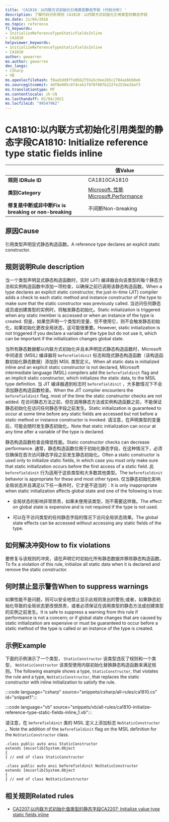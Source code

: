 ```yaml
---
title: 'CA1810：以内联方式初始化引用类型静态字段 (代码分析) '
description: 了解代码分析规则 CA1810：以内联方式初始化引用类型的静态字段
ms.date: 11/04/2016
ms.topic: reference
f1_keywords:
- InitializeReferenceTypeStaticFieldsInline
- CA1810
helpviewer_keywords:
- InitializeReferenceTypeStaticFieldsInline
- CA1810
author: gewarren
ms.author: gewarren
dev_langs:
- CSharp
- VB
ms.openlocfilehash: f0aa5dd9ffe05b2755a5c9ee2b5c2784aebbb0e6
ms.sourcegitcommit: 4df8e005c074ceb1f978f007b222fe253be2baf3
ms.translationtype: MT
ms.contentlocale: zh-CN
ms.lasthandoff: 02/04/2021
ms.locfileid: "99547962"
---
```

# <a name="ca1810-initialize-reference-type-static-fields-inline"></a><span data-ttu-id="5b75c-103">CA1810:以内联方式初始化引用类型的静态字段</span><span class="sxs-lookup"><span data-stu-id="5b75c-103">CA1810: Initialize reference type static fields inline</span></span>

| | <span data-ttu-id="5b75c-104">值</span><span class="sxs-lookup"><span data-stu-id="5b75c-104">Value</span></span> |
|-|-|
| <span data-ttu-id="5b75c-105">**规则 ID**</span><span class="sxs-lookup"><span data-stu-id="5b75c-105">**Rule ID**</span></span> |<span data-ttu-id="5b75c-106">CA1810</span><span class="sxs-lookup"><span data-stu-id="5b75c-106">CA1810</span></span>|
| <span data-ttu-id="5b75c-107">**类别**</span><span class="sxs-lookup"><span data-stu-id="5b75c-107">**Category**</span></span> |[<span data-ttu-id="5b75c-108">Microsoft. 性能</span><span class="sxs-lookup"><span data-stu-id="5b75c-108">Microsoft.Performance</span></span>](performance-warnings.md)|
| <span data-ttu-id="5b75c-109">**修复是中断或非中断**</span><span class="sxs-lookup"><span data-stu-id="5b75c-109">**Fix is breaking or non-breaking**</span></span> |<span data-ttu-id="5b75c-110">不间断</span><span class="sxs-lookup"><span data-stu-id="5b75c-110">Non-breaking</span></span>|

## <a name="cause"></a><span data-ttu-id="5b75c-111">原因</span><span class="sxs-lookup"><span data-stu-id="5b75c-111">Cause</span></span>

<span data-ttu-id="5b75c-112">引用类型声明显式静态构造函数。</span><span class="sxs-lookup"><span data-stu-id="5b75c-112">A reference type declares an explicit static constructor.</span></span>

## <a name="rule-description"></a><span data-ttu-id="5b75c-113">规则说明</span><span class="sxs-lookup"><span data-stu-id="5b75c-113">Rule description</span></span>

<span data-ttu-id="5b75c-114">当一个类型声明显式静态构造函数时，实时 (JIT) 编译器会向该类型的每个静态方法和实例构造函数中添加一项检查，以确保之前已调用该静态构造函数。</span><span class="sxs-lookup"><span data-stu-id="5b75c-114">When a type declares an explicit static constructor, the just-in-time (JIT) compiler adds a check to each static method and instance constructor of the type to make sure that the static constructor was previously called.</span></span> <span data-ttu-id="5b75c-115">当访问任何静态成员或创建类型的实例时，将触发静态初始化。</span><span class="sxs-lookup"><span data-stu-id="5b75c-115">Static initialization is triggered when any static member is accessed or when an instance of the type is created.</span></span> <span data-ttu-id="5b75c-116">但是，如果您声明一个类型的变量，但不使用它，则不会触发静态初始化，如果初始化更改全局状态，这可能很重要。</span><span class="sxs-lookup"><span data-stu-id="5b75c-116">However, static initialization is not triggered if you declare a variable of the type but do not use it, which can be important if the initialization changes global state.</span></span>

<span data-ttu-id="5b75c-117">当所有静态数据都以内联方式初始化并且未声明显式静态构造函数时，Microsoft 中间语言 (MSIL) 编译器将 `beforefieldinit` 标志和隐式静态构造函数（该构造函数初始化静态数据）添加到 MSIL 类型定义。</span><span class="sxs-lookup"><span data-stu-id="5b75c-117">When all static data is initialized inline and an explicit static constructor is not declared, Microsoft intermediate language (MSIL) compilers add the `beforefieldinit` flag and an implicit static constructor, which initializes the static data, to the MSIL type definition.</span></span> <span data-ttu-id="5b75c-118">当 JIT 编译器遇到标志时 `beforefieldinit` ，大多数情况下不会添加静态构造函数检查。</span><span class="sxs-lookup"><span data-stu-id="5b75c-118">When the JIT compiler encounters the `beforefieldinit` flag, most of the time the static constructor checks are not added.</span></span> <span data-ttu-id="5b75c-119">在访问静态方法之前，但在调用静态方法或实例构造函数之前，不能保证静态初始化在访问任何静态字段之前发生。</span><span class="sxs-lookup"><span data-stu-id="5b75c-119">Static initialization is guaranteed to occur at some time before any static fields are accessed but not before a static method or instance constructor is invoked.</span></span> <span data-ttu-id="5b75c-120">请注意，在声明类型的变量后，可能会随时发生静态初始化。</span><span class="sxs-lookup"><span data-stu-id="5b75c-120">Note that static initialization can occur at any time after a variable of the type is declared.</span></span>

<span data-ttu-id="5b75c-121">静态构造函数检查会降低性能。</span><span class="sxs-lookup"><span data-stu-id="5b75c-121">Static constructor checks can decrease performance.</span></span> <span data-ttu-id="5b75c-122">通常，静态构造函数仅用于初始化静态字段，在这种情况下，必须仅确保在首次访问静态字段之前发生静态初始化。</span><span class="sxs-lookup"><span data-stu-id="5b75c-122">Often a static constructor is used only to initialize static fields, in which case you must only make sure that static initialization occurs before the first access of a static field.</span></span> <span data-ttu-id="5b75c-123">此 `beforefieldinit` 行为适用于这些类型和大多数其他类型。</span><span class="sxs-lookup"><span data-stu-id="5b75c-123">The `beforefieldinit` behavior is appropriate for these and most other types.</span></span> <span data-ttu-id="5b75c-124">仅当静态初始化影响全局状态并且满足以下任一条件时，它才是不适当的：</span><span class="sxs-lookup"><span data-stu-id="5b75c-124">It is only inappropriate when static initialization affects global state and one of the following is true:</span></span>

- <span data-ttu-id="5b75c-125">全局状态的影响非常昂贵，如果未使用该类型，则不需要这样做。</span><span class="sxs-lookup"><span data-stu-id="5b75c-125">The effect on global state is expensive and is not required if the type is not used.</span></span>

- <span data-ttu-id="5b75c-126">可以在不访问类型的任何静态字段的情况下访问全局状态效果。</span><span class="sxs-lookup"><span data-stu-id="5b75c-126">The global state effects can be accessed without accessing any static fields of the type.</span></span>

## <a name="how-to-fix-violations"></a><span data-ttu-id="5b75c-127">如何解决冲突</span><span class="sxs-lookup"><span data-stu-id="5b75c-127">How to fix violations</span></span>

<span data-ttu-id="5b75c-128">要修复与该规则的冲突，请在声明它时初始化所有静态数据并移除静态构造函数。</span><span class="sxs-lookup"><span data-stu-id="5b75c-128">To fix a violation of this rule, initialize all static data when it is declared and remove the static constructor.</span></span>

## <a name="when-to-suppress-warnings"></a><span data-ttu-id="5b75c-129">何时禁止显示警告</span><span class="sxs-lookup"><span data-stu-id="5b75c-129">When to suppress warnings</span></span>

<span data-ttu-id="5b75c-130">如果性能不是问题，则可以安全地禁止显示此规则发出的警告;或者，如果静态初始化导致的全局状态更改很昂贵，或者必须保证在调用类型的静态方法或创建类型的实例之前发生。</span><span class="sxs-lookup"><span data-stu-id="5b75c-130">It is safe to suppress a warning from this rule if performance is not a concern; or if global state changes that are caused by static initialization are expensive or must be guaranteed to occur before a static method of the type is called or an instance of the type is created.</span></span>

## <a name="example"></a><span data-ttu-id="5b75c-131">示例</span><span class="sxs-lookup"><span data-stu-id="5b75c-131">Example</span></span>

<span data-ttu-id="5b75c-132">下面的示例演示了一个类型， `StaticConstructor` 该类型违反了规则和一个类型， `NoStaticConstructor` 该类型使用内联初始化替换静态构造函数来满足规则。</span><span class="sxs-lookup"><span data-stu-id="5b75c-132">The following example shows a type, `StaticConstructor`, that violates the rule and a type, `NoStaticConstructor`, that replaces the static constructor with inline initialization to satisfy the rule.</span></span>

:::code language="csharp" source="snippets/csharp/all-rules/ca1810.cs" id="snippet1":::

:::code language="vb" source="snippets/vb/all-rules/ca1810-initialize-reference-type-static-fields-inline_1.vb":::

<span data-ttu-id="5b75c-133">请注意，在 `beforefieldinit` 类的 MSIL 定义上添加标志 `NoStaticConstructor` 。</span><span class="sxs-lookup"><span data-stu-id="5b75c-133">Note the addition of the `beforefieldinit` flag on the MSIL definition for the `NoStaticConstructor` class.</span></span>

```il
.class public auto ansi StaticConstructor
extends [mscorlib]System.Object
{
} // end of class StaticConstructor

.class public auto ansi beforefieldinit NoStaticConstructor
extends [mscorlib]System.Object
{
} // end of class NoStaticConstructor
```

## <a name="related-rules"></a><span data-ttu-id="5b75c-134">相关规则</span><span class="sxs-lookup"><span data-stu-id="5b75c-134">Related rules</span></span>

- [<span data-ttu-id="5b75c-135">CA2207:以内联方式初始化值类型的静态字段</span><span class="sxs-lookup"><span data-stu-id="5b75c-135">CA2207: Initialize value type static fields inline</span></span>](ca2207.md)
